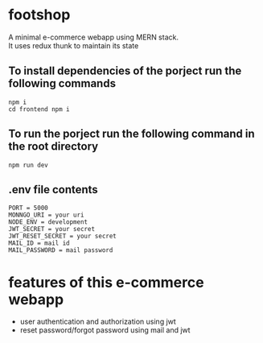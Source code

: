 # footshop
A minimal e-commerce webapp using MERN stack.<br>
It uses redux thunk to maintain its state

## To install dependencies of the porject run the following commands
```
npm i
cd frontend npm i
```
## To run the porject run the following command in the root directory
```
npm run dev
```

## .env file contents
```
PORT = 5000
MONNGO_URI = your uri
NODE_ENV = development
JWT_SECRET = your secret
JWT_RESET_SECRET = your secret
MAIL_ID = mail id
MAIL_PASSWORD = mail password
```

# features of this e-commerce webapp
<ul>
<li>user authentication and authorization using jwt</li>
<li>reset password/forgot password using mail and jwt</li>
</ul>
